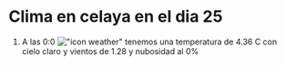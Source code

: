 # Clima en celaya en el dia 25

1. A las 0:0 !["icon weather"](http://openweathermap.org/img/w/01n.png) tenemos una temperatura de 4.36 C con cielo claro y  vientos de 1.28 y nubosidad al 0%
